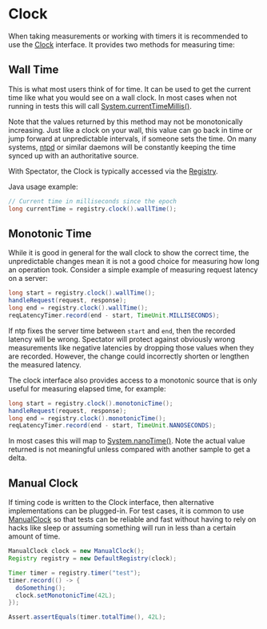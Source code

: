 # Clock

When taking measurements or working with timers it is recommended to use the [Clock] interface. It
provides two methods for measuring time:

[Clock]:https://github.com/Netflix/spectator/blob/master/spectator-api/src/main/java/com/netflix/spectator/api/Clock.java

## Wall Time

This is what most users think of for time. It can be used to get the current time like
what you would see on a wall clock. In most cases when not running in tests this will
call [System.currentTimeMillis()].

Note that the values returned by this method may not be monotonically increasing. Just like a
clock on your wall, this value can go back in time or jump forward at unpredictable intervals,
if someone sets the time. On many systems, [ntpd] or similar daemons will be constantly keeping
the time synced up with an authoritative source.

With Spectator, the Clock is typically accessed via the [Registry](../lang/java/registry/overview.md).

Java usage example:

```java
// Current time in milliseconds since the epoch
long currentTime = registry.clock().wallTime();
```

[System.currentTimeMillis()]: https://docs.oracle.com/javase/8/docs/api/java/lang/System.html#currentTimeMillis--
[ntpd]: https://en.wikipedia.org/wiki/Ntpd

## Monotonic Time

While it is good in general for the wall clock to show the correct time, the unpredictable
changes mean it is not a good choice for measuring how long an operation took. Consider a
simple example of measuring request latency on a server:

```java
long start = registry.clock().wallTime();
handleRequest(request, response);
long end = registry.clock().wallTime();
reqLatencyTimer.record(end - start, TimeUnit.MILLISECONDS);
```

If ntp fixes the server time between `start` and `end`, then the recorded latency will be
wrong. Spectator will protect against obviously wrong measurements like negative latencies
by dropping those values when they are recorded. However, the change could incorrectly
shorten or lengthen the measured latency.

The clock interface also provides access to a monotonic source that is only useful for
measuring elapsed time, for example:

```java
long start = registry.clock().monotonicTime();
handleRequest(request, response);
long end = registry.clock().monotonicTime();
reqLatencyTimer.record(end - start, TimeUnit.NANOSECONDS);
```

In most cases this will map to [System.nanoTime()]. Note the actual value returned is not
meaningful unless compared with another sample to get a delta.

## Manual Clock

If timing code is written to the Clock interface, then alternative implementations can be
plugged-in. For test cases, it is common to use [ManualClock] so that tests can be reliable
and fast without having to rely on hacks like sleep or assuming something will run in less
than a certain amount of time. 

```java
ManualClock clock = new ManualClock();
Registry registry = new DefaultRegistry(clock);

Timer timer = registry.timer("test");
timer.record(() -> {
  doSomething();
  clock.setMonotonicTime(42L);
});

Assert.assertEquals(timer.totalTime(), 42L);
```

[System.nanoTime()]: https://docs.oracle.com/javase/8/docs/api/java/lang/System.html#nanoTime--
[ManualClock]: https://github.com/Netflix/spectator/blob/master/spectator-api/src/main/java/com/netflix/spectator/api/ManualClock.java
